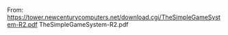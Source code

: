 
From: https://tower.newcenturycomputers.net/download.cgi/TheSimpleGameSystem-R2.pdf
TheSimpleGameSystem-R2.pdf